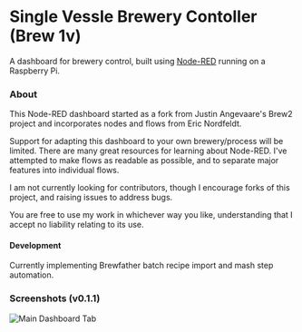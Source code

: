Single Vessle Brewery Contoller (Brew 1v)
===================

A dashboard for brewery control, built using [Node-RED](https://github.com/node-red/node-red) running on a Raspberry Pi.

### About

This Node-RED dashboard started as a fork from Justin Angevaare's Brew2 project and incorporates nodes and flows from Eric Nordfeldt.

Support for adapting this dashboard to your own brewery/process will be limited. There are many great resources for learning about Node-RED. I've attempted to make flows as readable as possible, and to separate major features into individual flows. 

I am not currently looking for contributors, though I encourage forks of this project, and raising issues to address bugs.

You are free to use my work in whichever way you like, understanding that I accept no liability relating to its use.

#### Development

Currently implementing Brewfather batch recipe import and mash step automation.

### Screenshots (v0.1.1)

![Main Dashboard Tab](/images/brew1v_main2.png)
